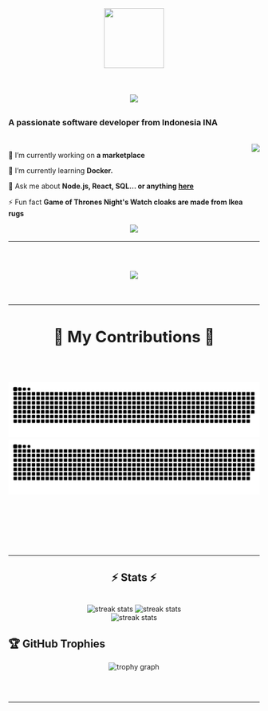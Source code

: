 <div align="center">
  <img height="120" width="120" src="https://media.giphy.com/media/v1.Y2lkPTc5MGI3NjExdWkyemFucnhmb2l1NTdudHRmeXFoMWprNnZsNXp4NGNrMDVjc3FyZiZlcD12MV9naWZzX2VhcnhjCZjd=g/u2Wgd4OwsA0Ny69v20/giphy.gif"  />
</div>

###

<h1 align="center">
    <img src="https://readme-typing-svg.herokuapp.com/?font=Righteous&size=35&center=true&vCenter=true&width=500&height=70&duration=4000&lines=Hi+There!+👋;+I'm+Habib+Muhammad+Rizki!;" />
</h1>

<h3 align="flex-start">A passionate software developer from Indonesia INA</h3>

<br/>

<div style="display: flex; justify-content: space-between; align-items: flex-start; flex-direction: row;">
  <div style="flex: 1;">
    <p>🔭 I’m currently working on <strong>a marketplace</strong></p>
    <p>🌱 I’m currently learning <strong>Docker.</strong></p>
    <p>💬 Ask me about <strong>Node.js, React, SQL... or anything <a href="https://github.com/habibmrizki">here</a></strong></p>
    <p>⚡ Fun fact <strong>Game of Thrones Night's Watch cloaks are made from Ikea rugs</strong></p>
  </div>
  <div>
    <img height="150" src="https://media.giphy.com/media/3xz2Bw12fe9iyG06v6/giphy.gif?cid=ecf05e47wgm0pu99dr140tnlh903ricz4xjkoc689b4ymg5w&ep=v1_gifs_related&rid=giphy.gif&ct=g"  />
  </div>
</div>
<div align="center">
  <a href="https://www.linkedin.com/in/habib-rizki/" target="_blank">
    <img src="https://img.shields.io/badge/LinkedIn-0077B5?style=for-the-badge&logo=linkedin&logoColor=white" target="_blank" />
  </a>
</div>

<hr/>

<h2 align="center"⚒️ Languages-Frameworks-Tools ⚒️</h2>
<br/>
<div align="center">
    <img src="https://skillicons.dev/icons?i=react,bootstrap,html,css,vscode,github,figma,tailwind,git,javascript,nodejs,go" />
</div>

<br/>
<hr/>

<div align="center">
  <h2>🐍 My Contributions 🐍</h2>
  <br>

![github contribution grid snake animation](https://raw.githubusercontent.com/fulsep/fulsep/output/github-snake-dark.svg#gh-dark-mode-only)![github contribution grid snake animation](https://raw.githubusercontent.com/fulsep/fulsep/output/github-snake.svg#gh-light-mode-only)

  <br/><br/><br/>
</div>

<hr/>

<h2 align="center">⚡ Stats ⚡</h2>
<br>
<div align=center>
     <img width=390 src="https://github-readme-stats.vercel.app/api?username=habibmrizki&theme=react&show_icons=true&hide_border=true&count_private=true" alt="streak stats"/>
         <img width=390 src="https://github-readme-streak-stats.herokuapp.com/?user=habibmrizki&theme=react&hide_border=true" alt="streak stats"/>
  <br/>
     <img width=390 src="https://github-readme-stats.vercel.app/api/top-langs/?username=habibmrizki&theme=react&show_icons=true&hide_border=true&layout=compact" alt="streak stats"/>

</div>

## 🏆 GitHub Trophies
<div align="center">
  <img src="https://github-profile-trophy.vercel.app?username=maurodesouza&theme=dracula&column=-1&row=1&margin-w=8&margin-h=8&no-bg=false&no-frame=false&order=4" height="150" alt="trophy graph"  />
</div>

<br/><br/>

<hr/>

